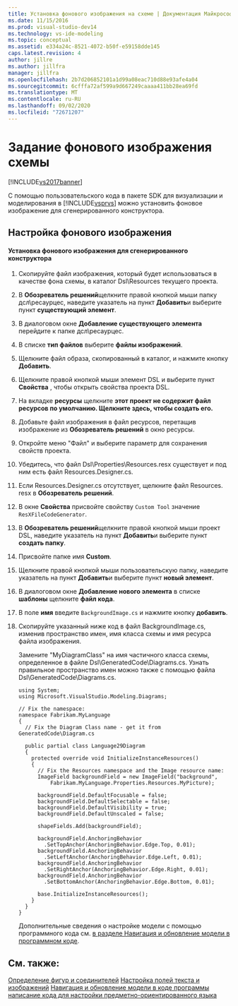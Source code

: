 ```yaml
---
title: Установка фонового изображения на схеме | Документация Майкрософт
ms.date: 11/15/2016
ms.prod: visual-studio-dev14
ms.technology: vs-ide-modeling
ms.topic: conceptual
ms.assetid: e334a24c-8521-4072-b50f-e59158dde145
caps.latest.revision: 4
author: jillre
ms.author: jillfra
manager: jillfra
ms.openlocfilehash: 2b7d206852101a1d99a08eac710d88e93afe4a04
ms.sourcegitcommit: 6cfffa72af599a9d667249caaaa411bb28ea69fd
ms.translationtype: MT
ms.contentlocale: ru-RU
ms.lasthandoff: 09/02/2020
ms.locfileid: "72671207"
---
```

# <a name="setting-a-background-image-on-a-diagram"></a>Задание фонового изображения схемы
[!INCLUDE[vs2017banner](../includes/vs2017banner.md)]

С помощью пользовательского кода в пакете SDK для визуализации и моделирования в [!INCLUDE[vsprvs](../includes/vsprvs-md.md)] можно установить фоновое изображение для сгенерированного конструктора.

## <a name="setting-the-background-image"></a>Настройка фонового изображения

#### <a name="to-set-a-background-image-for-a-generated-designer"></a>Установка фонового изображения для сгенерированного конструктора

1. Скопируйте файл изображения, который будет использоваться в качестве фона схемы, в каталог Dsl\Resources текущего проекта.

2. В **Обозреватель решений**щелкните правой кнопкой мыши папку дсл\ресаурцес, наведите указатель на пункт **Добавить**и выберите пункт **существующий элемент**.

3. В диалоговом окне **Добавление существующего элемента** перейдите к папке дсл\ресаурцес.

4. В списке **тип файлов** выберите **файлы изображений**.

5. Щелкните файл образа, скопированный в каталог, и нажмите кнопку **Добавить**.

6. Щелкните правой кнопкой мыши элемент DSL и выберите пункт **Свойства** , чтобы открыть свойства проекта DSL.

7. На вкладке **ресурсы** щелкните **этот проект не содержит файл ресурсов по умолчанию. Щелкните здесь, чтобы создать его.**

8. Добавьте файл изображения в файл ресурсов, перетащив изображение из **Обозреватель решений** в окно ресурсы.

9. Откройте меню "Файл" и выберите параметр для сохранения свойств проекта.

10. Убедитесь, что файл Dsl\Properties\Resources.resx существует и под ним есть файл Resources.Designer.cs.

11. Если Resources.Designer.cs отсутствует, щелкните файл Resources. resx в **Обозреватель решений**.

12. В окне **Свойства** присвойте свойству `Custom Tool` значение `ResXFileCodeGenerator`.

13. В **Обозреватель решений**щелкните правой кнопкой мыши проект DSL, наведите указатель на пункт **Добавить**и выберите пункт **создать папку**.

14. Присвойте папке имя **Custom**.

15. Щелкните правой кнопкой мыши пользовательскую папку, наведите указатель на пункт **Добавить**и выберите пункт **новый элемент**.

16. В диалоговом окне **Добавление нового элемента** в списке **шаблоны** щелкните **файл кода**.

17. В поле **имя** введите `BackgroundImage.cs` и нажмите кнопку **добавить**.

18. Скопируйте указанный ниже код в файл BackgroundImage.cs, изменив пространство имен, имя класса схемы и имя ресурса файла изображения.

     Замените "MyDiagramClass" на имя частичного класса схемы, определенное в файле Dsl\GeneratedCode\Diagrams.cs. Узнать правильное пространство имен можно также с помощью файла Dsl\GeneratedCode\Diagrams.cs.

    ```
    using System;
    using Microsoft.VisualStudio.Modeling.Diagrams;

    // Fix the namespace:
    namespace Fabrikam.MyLanguage
    {
      // Fix the Diagram Class name - get it from GeneratedCode\Diagram.cs

      public partial class Language29Diagram
      {
        protected override void InitializeInstanceResources()
        {
          // Fix the Resources namespace and the Image resource name:
          ImageField backgroundField = new ImageField("background",
              Fabrikam.MyLanguage.Properties.Resources.MyPicture);

          backgroundField.DefaultFocusable = false;
          backgroundField.DefaultSelectable = false;
          backgroundField.DefaultVisibility = true;
          backgroundField.DefaultUnscaled = false;

          shapeFields.Add(backgroundField);

          backgroundField.AnchoringBehavior
            .SetTopAnchor(AnchoringBehavior.Edge.Top, 0.01);
          backgroundField.AnchoringBehavior
            .SetLeftAnchor(AnchoringBehavior.Edge.Left, 0.01);
          backgroundField.AnchoringBehavior
            .SetRightAnchor(AnchoringBehavior.Edge.Right, 0.01);
          backgroundField.AnchoringBehavior
            .SetBottomAnchor(AnchoringBehavior.Edge.Bottom, 0.01);

          base.InitializeInstanceResources();
        }
      }
    }
    ```

     Дополнительные сведения о настройке модели с помощью программного кода см. [в разделе Навигация и обновление модели в программном коде](../modeling/navigating-and-updating-a-model-in-program-code.md).

## <a name="see-also"></a>См. также:
 [Определение фигур и соединителей](../modeling/defining-shapes-and-connectors.md) [Настройка полей текста и изображений](../modeling/customizing-text-and-image-fields.md) [Навигация и обновление модели в коде программы](../modeling/navigating-and-updating-a-model-in-program-code.md) [написание кода для настройки предметно-ориентированного языка](../modeling/writing-code-to-customise-a-domain-specific-language.md)
